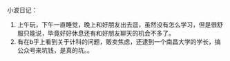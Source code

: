 小波日记：

1. 上午玩，下午一直睡觉，晚上和好朋友出去逛，虽然没有怎么学习，但是很舒服只能说，毕竟好好休息还有和好朋友聊天的机会不多了。
2. 有在b乎上看到关于计科的问题，贩卖焦虑，还逮到一个南昌大学的学长，搞公众号来坑钱，是真的坑。。